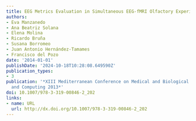```yaml
---
title: EEG Metrics Evaluation in Simultaneous EEG-fMRI Olfactory Experiment
authors:
- Eva Manzanedo
- Ana Beatriz Solana
- Elena Molina
- Ricardo Bruña
- Susana Borromeo
- Juan Antonio Hernández-Tamames
- Francisco del Pozo
date: '2014-01-01'
publishDate: '2024-10-18T10:28:08.649590Z'
publication_types:
- 3
publication: '*XIII Mediterranean Conference on Medical and Biological Engineering
  and Computing 2013*'
doi: 10.1007/978-3-319-00846-2_202
links:
- name: URL
  url: http://dx.doi.org/10.1007/978-3-319-00846-2_202
---
```

